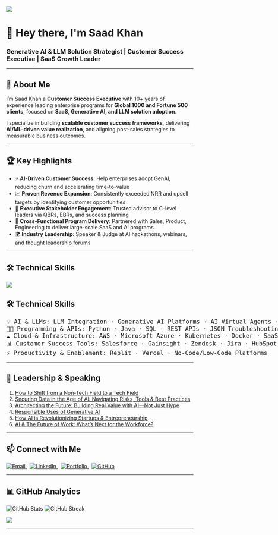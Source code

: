 <div align="left">
  <img src="LinkedIn 2.png" >
</div>


<h1 align="left">👋 Hey there, I'm Saad Khan</h1>
<h3 align="left">Generative AI & LLM Solution Strategist | Customer Success Executive | SaaS Growth Leader</h3>

---

## 📖 About Me  

I’m Saad Khan a **Customer Success Executive** with 10+ years of experience leading enterprise programs for **Global 1000 and Fortune 500 clients**, focused on **SaaS, Generative AI, and LLM solution adoption**.  

I specialize in building **scalable customer success frameworks**, delivering **AI/ML-driven value realization**, and aligning post-sales strategies to measurable business outcomes.  

<!-- ✅ **125%+ Net Revenue Retention (NRR)**  
✅ **160%+ Upsell Growth** across enterprise accounts  
✅ Recognized **AI Thought Leader & Ethical AI Advocate**   -->

---

## 🏆 Key Highlights  

- ⚡ **AI-Driven Customer Success**: Help enterprises adopt GenAI, reducing churn and accelerating time-to-value  
- 📈 **Proven Revenue Expansion**: Consistently exceeded NRR and upsell targets by identifying customer opportunities  
- 🤝 **Executive Stakeholder Engagement**: Trusted advisor to C-level leaders via QBRs, EBRs, and success planning  
- 🔧 **Cross-Functional Program Delivery**: Partnered with Sales, Product, Engineering to deliver large-scale SaaS and AI programs  
- 🌍 **Industry Leadership**: Speaker & Judge at AI hackathons, webinars, and thought leadership forums  

---

## 🛠️ Technical Skills  

<a href="https://github.com/saadk408">
<p align="left">
  <img src="https://skills.syvixor.com/api/icons?i=python,java,mysql,aws,azure,kubernetes,docker,restapi,json,salesforce,gainsight,zendesk,jira,hubspot,replit,vercel,nocode,lowcode" />
</p>
</a>


## 🛠️ Technical Skills  

<div align="left">
  <p style="font-family:monospace; font-size:16px; white-space:nowrap; overflow:hidden; border-right:3px solid; width:fit-content; animation:typing 6s steps(50, end) infinite, blink-caret .75s step-end infinite;">
    💡 AI & LLMs: LLM Integration · Generative AI Platforms · AI Virtual Agents · Prompt Engineering · Model Tuning  
    <br/>
    👨‍💻 Programming & APIs: Python · Java · SQL · REST APIs · JSON Troubleshooting  
    <br/>
    ☁️ Cloud & Infrastructure: AWS · Microsoft Azure · Kubernetes · Docker · SaaS Architecture  
    <br/>
    📊 Customer Success Tools: Salesforce · Gainsight · Zendesk · Jira · HubSpot  
    <br/>
    ⚡ Productivity & Enablement: Replit · Vercel · No-Code/Low-Code Platforms  
  </p>
</div>




---


## 🎤 Leadership & Speaking   

1. [How to Shift from a Non-Tech Field to a Tech Field](https://www.youtube.com/watch?v=-jHoAh31CpQ)  
2. [Securing Data in the Age of AI: Navigating Risks, Tools & Best Practices](https://www.youtube.com/watch?v=rEybuqeIebs)  
3. [Architecting the Future: Building Real Value with AI—Not Just Hype](https://www.youtube.com/watch?v=YYIER4eAFcs)  
4. [Responsible Uses of Generative AI](https://www.youtube.com/live/unoJ4hLy-aI)  
5. [How AI is Revolutionizing Startups & Entrepreneurship](https://www.youtube.com/live/oIUkx5Pwsds)  
6. [AI & The Future of Work: What’s Next for the Workforce?](https://www.youtube.com/live/XqEgufG5C6c)  

---

## 📫 Connect with Me  

<p align="left">
  <a href="mailto:saadk408@gmail.com" target="_blank">
    <img src="https://img.shields.io/badge/Email-D14836?style=for-the-badge&logo=gmail&logoColor=white" alt="Email"/>
  </a>
  &nbsp;
  <a href="https://www.linkedin.com/in/khanmsaad/" target="_blank">
    <img src="https://img.shields.io/badge/LinkedIn-%230077B5.svg?style=for-the-badge&logo=linkedin&logoColor=white" alt="LinkedIn"/>
  </a>
  &nbsp;
  <a href="https://khansaad.com" target="_blank">
    <img src="https://img.shields.io/badge/Portfolio-000000?style=for-the-badge&logo=vercel&logoColor=white" alt="Portfolio"/>
  </a>
  &nbsp;
  <a href="https://github.com/saadk408" target="_blank">
    <img src="https://img.shields.io/badge/GitHub-181717?style=for-the-badge&logo=github&logoColor=white" alt="GitHub"/>
  </a>
</p>

---

## 📊 GitHub Analytics  

<p align="left">
  <img src="https://github-readme-stats.vercel.app/api?username=saadk408&show_icons=true&theme=tokyonight" alt="GitHub Stats" />
  <img src="https://github-readme-streak-stats.herokuapp.com/?user=saadk408&theme=tokyonight" alt="GitHub Streak" />
</p>

<p align="left">
  <img src="https://github-profile-summary-cards.vercel.app/api/cards/profile-details?username=saadk408&theme=tokyonight" />
</p>


---

<!-- ⭐️ From [Saad Khan](https://github.com/saadk408)  -->
